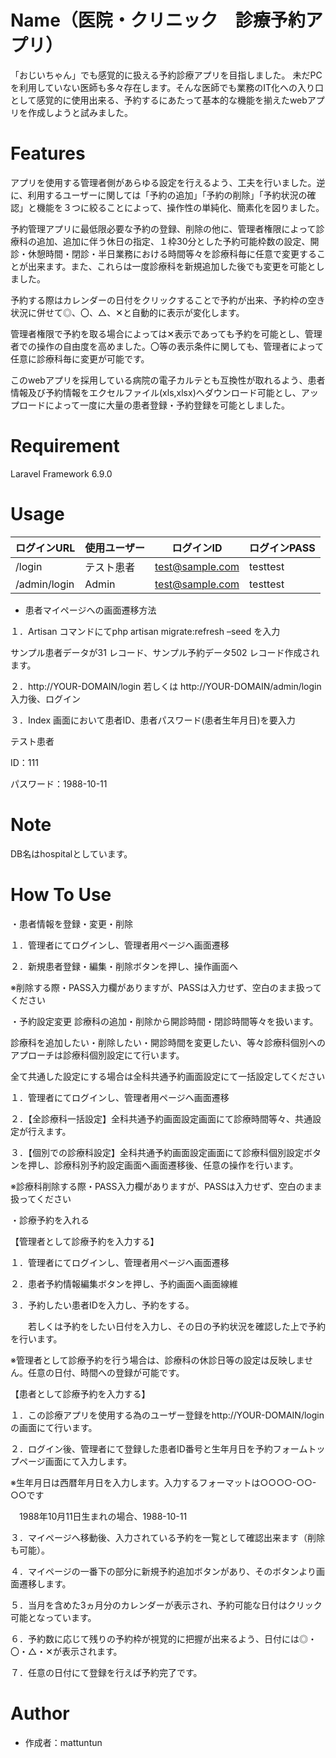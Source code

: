 # Name（医院・クリニック　診療予約アプリ）
「おじいちゃん」でも感覚的に扱える予約診療アプリを目指しました。
未だPCを利用していない医師も多々存在します。そんな医師でも業務のIT化への入り口として感覚的に使用出来る、予約するにあたって基本的な機能を揃えたwebアプリを作成しようと試みました。
 
# Features
 
アプリを使用する管理者側があらゆる設定を行えるよう、工夫を行いました。逆に、利用するユーザーに関しては「予約の追加」「予約の削除」「予約状況の確認」と機能を３つに絞ることによって、操作性の単純化、簡素化を図りました。

予約管理アプリに最低限必要な予約の登録、削除の他に、管理者権限によって診療科の追加、追加に伴う休日の指定、１枠30分とした予約可能枠数の設定、開診・休憩時間・閉診・半日業務における時間等々を診療科毎に任意で変更することが出来ます。また、これらは一度診療科を新規追加した後でも変更を可能としました。

予約する際はカレンダーの日付をクリックすることで予約が出来、予約枠の空き状況に併せて◎、〇、△、✕と自動的に表示が変化します。

管理者権限で予約を取る場合によっては✕表示であっても予約を可能とし、管理者での操作の自由度を高めました。〇等の表示条件に関しても、管理者によって任意に診療科毎に変更が可能です。

このwebアプリを採用している病院の電子カルテとも互換性が取れるよう、患者情報及び予約情報をエクセルファイル(xls,xlsx)へダウンロード可能とし、アップロードによって一度に大量の患者登録・予約登録を可能としました。

 
# Requirement

 Laravel Framework 6.9.0

<!--
# Installation
 
Requirementで列挙したライブラリなどのインストール方法を説明する
 
```bash
pip install huga_package
```
-->
 

# Usage
 
 <!--
DEMOの実行方法など、"hoge"の基本的な使い方を説明する
 
 
```bash
git clone https://github.com/hoge/~
cd examples
python demo.py
```
-->
 
 |ログインURL|使用ユーザー|ログインID|ログインPASS|
 |---|---|---|---|
 |/login|テスト患者|test@sample.com |testtest|
|/admin/login|Admin|test@sample.com|testtest|

* 患者マイページへの画面遷移方法

１．Artisan コマンドにてphp artisan migrate:refresh –seed を入力

サンプル患者データが31 レコード、サンプル予約データ502 レコード作成されます。

２．http://YOUR-DOMAIN/login 若しくは http://YOUR-DOMAIN/admin/login 入力後、ログイン

３．Index 画面において患者ID、患者パスワード(患者生年月日)を要入力

テスト患者

ID：111

パスワード：1988-10-11
# Note
 
DB名はhospitalとしています。　

# How To Use
・患者情報を登録・変更・削除

１．管理者にてログインし、管理者用ページへ画面遷移

２．新規患者登録・編集・削除ボタンを押し、操作画面へ

※削除する際・PASS入力欄がありますが、PASSは入力せず、空白のまま扱ってください

・予約設定変更
診療科の追加・削除から開診時間・閉診時間等々を扱います。

診療科を追加したい・削除したい・開診時間を変更したい、等々診療科個別へのアプローチは診療科個別設定にて行います。

全て共通した設定にする場合は全科共通予約画面設定にて一括設定してください

１．管理者にてログインし、管理者用ページへ画面遷移

２．【全診療科一括設定】全科共通予約画面設定画面にて診療時間等々、共通設定が行えます。

３．【個別での診療科設定】全科共通予約画面設定画面にて診療科個別設定ボタンを押し、診療科別予約設定画面へ画面遷移後、任意の操作を行います。

※診療科削除する際・PASS入力欄がありますが、PASSは入力せず、空白のまま扱ってください

・診療予約を入れる

【管理者として診療予約を入力する】

１．管理者にてログインし、管理者用ページへ画面遷移

２．患者予約情報編集ボタンを押し、予約画面へ画面線維

３．予約したい患者IDを入力し、予約をする。

　　若しくは予約をしたい日付を入力し、その日の予約状況を確認した上で予約を行います。

※管理者として診療予約を行う場合は、診療科の休診日等の設定は反映しません。任意の日付、時間への登録が可能です。


【患者として診療予約を入力する】

１．この診療アプリを使用する為のユーザー登録をhttp://YOUR-DOMAIN/loginの画面にて行います。

２．ログイン後、管理者にて登録した患者ID番号と生年月日を予約フォームトップページ画面にて入力します。

※生年月日は西暦年月日を入力します。入力するフォーマットは○○○○-○○-○○です

　1988年10月11日生まれの場合、1988-10-11

３．マイページへ移動後、入力されている予約を一覧として確認出来ます（削除も可能）。

４．マイページの一番下の部分に新規予約追加ボタンがあり、そのボタンより画面遷移します。

５．当月を含めた3ヵ月分のカレンダーが表示され、予約可能な日付はクリック可能となっています。

６．予約数に応じて残りの予約枠が視覚的に把握が出来るよう、日付には◎・〇・△・✕が表示されます。

７．任意の日付にて登録を行えば予約完了です。

 


# Author
 
* 作成者：mattuntun
 <!--
 
"hoge" is under [MIT license](https://en.wikipedia.org/wiki/MIT_License).
 
社内向けなら社外秘であることを明示してる
 
"hoge" is Confidential.
-->

